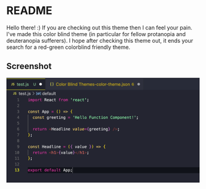 # README
Hello there! :) 
If you are checking out this theme then I can feel your pain. I've made this color blind theme (in particular for fellow protanopia and deuteranopia sufferers). I hope after checking this theme out, it ends your search for a red-green colorblind friendly theme. 

## Screenshot
![color-blind-theme-preview](code-preview.png)